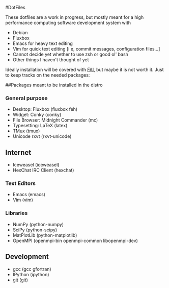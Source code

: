 #DotFiles

These dotfiles are a work in progress, but mostly meant for a high
performance computing software development system with

- Debian
- Fluxbox
- Emacs for heavy text editing
- Vim for quick text editing [i e, commit messages, configuration files...]
- Cannot decide yet whether to use zsh or good ol' bash
- Other things I haven't thought of yet


Ideally installation will be covered with
[FAI](http://fai-project.org/), but maybe it is not worth it. Just to
keep tracks on the needed packages:


##Packages meant to be installed in the distro

### General purpose
- Desktop: Fluxbox (fluxbox feh)
- Widget: Conky (conky)
- File Browser: Midnight Commander (mc)
- Typesetting: LaTeX (latex)
- TMux (tmux)
- Unicode rxvt (rxvt-unicode)

## Internet
- Iceweasel (iceweasel)
- HexChat IRC Client (hexchat)

### Text Editors
- Emacs (emacs)
- Vim (vim)
 
### Libraries
- NumPy (python-numpy)
- SciPy (python-scipy)
- MatPlotLib (python-matplotlib)
- OpenMPI (openmpi-bin openmpi-common libopenmpi-dev)

## Development
- gcc (gcc gfortran)
- IPython (ipython)
- git (git)

